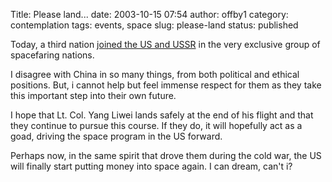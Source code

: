Title: Please land...
date: 2003-10-15 07:54
author: offby1
category: contemplation
tags: events, space
slug: please-land
status: published

Today, a third nation [joined the US and USSR](http://story.news.yahoo.com/news?tmpl=story&cid=514&e=4&u=/ap/20031015/ap_on_sc/china_space) in the very exclusive group of spacefaring nations.

I disagree with China in so many things, from both political and ethical positions. But, i cannot help but feel immense respect for them as they take this important step into their own future.

I hope that Lt. Col. Yang Liwei lands safely at the end of his flight and that they continue to pursue this course. If they do, it will hopefully act as a goad, driving the space program in the US forward.

Perhaps now, in the same spirit that drove them during the cold war, the US will finally start putting money into space again. I can dream, can't i?
